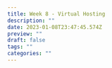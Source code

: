 ```yaml
---
title: Week 8 - Virtual Hosting
description: ""
date: 2023-01-08T23:47:45.574Z
preview: ""
draft: false
tags: ""
categories: ""
---
```

